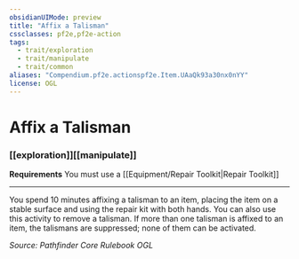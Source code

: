 ```yaml
---
obsidianUIMode: preview
title: "Affix a Talisman"
cssclasses: pf2e,pf2e-action
tags:
  - trait/exploration
  - trait/manipulate
  - trait/common
aliases: "Compendium.pf2e.actionspf2e.Item.UAaQk93a30nx0nYY"
license: OGL
---
```

# Affix a Talisman

### [[exploration]][[manipulate]]






**Requirements** You must use a [[Equipment/Repair Toolkit|Repair Toolkit]]

* * *

You spend 10 minutes affixing a talisman to an item, placing the item on a stable surface and using the repair kit with both hands. You can also use this activity to remove a talisman. If more than one talisman is affixed to an item, the talismans are suppressed; none of them can be activated.

*Source: Pathfinder Core Rulebook*
*OGL*